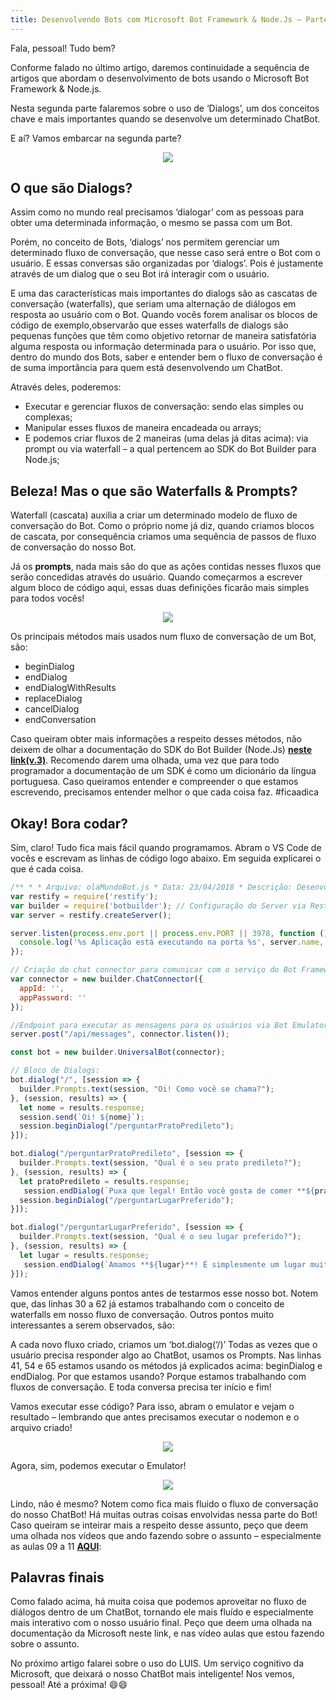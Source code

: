 ```yaml
---
title: Desenvolvendo Bots com Microsoft Bot Framework & Node.Js – Parte 02
---
```


Fala, pessoal! Tudo bem?

<p>
  Conforme falado no último artigo, daremos continuidade a sequência de artigos que abordam o desenvolvimento de bots usando o Microsoft Bot Framework & Node.js.
</p>

<p>
  Nesta segunda parte falaremos sobre o uso de ‘Dialogs’, um dos conceitos chave e mais importantes quando se desenvolve um determinado ChatBot.
</p>

E aí? Vamos embarcar na segunda parte?

<p align="center">
  <img src="https://static.imasters.com.br/wp-content/uploads/2018/05/image1.jpg"/>  
</p>

## O que são Dialogs?

<p>
  Assim como no mundo real precisamos ‘dialogar’ com as pessoas para obter uma determinada informação, o mesmo se passa com um Bot.
</p>

<p>
  Porém, no conceito de Bots, ‘dialogs’ nos permitem gerenciar um determinado fluxo de conversação, que nesse caso será entre o Bot com o usuário. E essas conversas são organizadas por ‘dialogs’. Pois é justamente através de um dialog que o seu Bot irá interagir com o usuário.
</p>

<p>
  E uma das características mais importantes do dialogs são as cascatas de conversação (waterfalls), que seriam uma alternação de diálogos em resposta ao usuário com o Bot. Quando vocês forem analisar os blocos de código de exemplo,observarão que esses waterfalls de dialogs são pequenas funções que têm como objetivo retornar de maneira satisfatória alguma resposta ou informação determinada para o usuário. Por isso que, dentro do mundo dos Bots, saber e entender bem o fluxo de conversação é de suma importância para quem está desenvolvendo um ChatBot.
</p>

Através deles, poderemos:

* Executar e gerenciar fluxos de conversação: sendo elas simples ou complexas;
* Manipular esses fluxos de maneira encadeada ou arrays;
* E podemos criar fluxos de 2 maneiras (uma delas já ditas acima): via prompt ou via waterfall – a qual pertencem ao SDK do Bot Builder para Node.js;

## Beleza! Mas o que são Waterfalls & Prompts?

Waterfall (cascata) auxilia a criar um determinado modelo de fluxo de conversação do Bot. Como o próprio nome já diz, quando criamos blocos de cascata, por consequência criamos uma sequência de passos de fluxo de conversação do nosso Bot.

Já os <b>prompts</b>, nada mais são do que as ações contidas nesses fluxos que serão concedidas através do usuário. Quando começarmos a escrever algum bloco de código aqui, essas duas definições ficarão mais simples para todos vocês!

<p align="center">
  <img src="https://static.imasters.com.br/wp-content/uploads/2018/05/image3.jpg"/>  
</p>

Os principais métodos mais usados num fluxo de conversação de um Bot, são:

* beginDialog
* endDialog
* endDialogWithResults
* replaceDialog
* cancelDialog
* endConversation

<p>
  Caso queiram obter mais informações a respeito desses métodos, não deixem de olhar a documentação do SDK do Bot Builder (Node.Js) <b><a href="https://docs.microsoft.com/en-us/azure/bot-service/?view=azure-bot-service-3.0">neste link(v.3)</a></b>. Recomendo darem uma olhada, uma vez que para todo programador a documentação de um SDK é como um dicionário da língua portuguesa. Caso queiramos entender e compreender o que estamos escrevendo, precisamos entender melhor o que cada coisa faz. #ficaadica
</p>

## Okay! Bora codar?

<p>
  Sim, claro! Tudo fica mais fácil quando programamos. Abram o VS Code de vocês e escrevam as linhas de código logo abaixo. Em seguida explicarei o que é cada coisa.
</p>


```javascript
/** * * Arquivo: olaMundoBot.js * Data: 23/04/2018 * Descrição: Desenvolvimento de um Bot via Bot Emulator. * Author: Glaucia Lemos * * */
var restify = require('restify');
var builder = require('botbuilder'); // Configuração do Server via Restify: 
var server = restify.createServer();

server.listen(process.env.port || process.env.PORT || 3978, function () {
  console.log('%s Aplicação está executando na porta %s', server.name, server.url);
});

// Criação do chat connector para comunicar com o serviço do Bot Framework: 
var connector = new builder.ChatConnector({
  appId: '',
  appPassword: ''
});

//Endpoint para executar as mensagens para os usuários via Bot Emulator: 
server.post("/api/messages", connector.listen());

const bot = new builder.UniversalBot(connector);

// Bloco de Dialogs: 
bot.dialog("/", [session => {
  builder.Prompts.text(session, "Oi! Como você se chama?");
}, (session, results) => {
  let nome = results.response;
  session.send(`Oi! ${nome}`);
  session.beginDialog("/perguntarPratoPredileto");
}]);

bot.dialog("/perguntarPratoPredileto", [session => {
  builder.Prompts.text(session, "Qual é o seu prato predileto?");
}, (session, results) => {
  let pratoPredileto = results.response;
   session.endDialog(`Puxa que legal! Então você gosta de comer **${pratoPredileto}**!`);
  session.beginDialog("/perguntarLugarPreferido");
}]);

bot.dialog("/perguntarLugarPreferido", [session => {
  builder.Prompts.text(session, "Qual é o seu lugar preferido?");
}, (session, results) => {
  let lugar = results.response;
   session.endDialog(`Amamos **${lugar}**! É simplesmente um lugar muito bonito!`);
}]);
```

<p>
  Vamos entender alguns pontos antes de testarmos esse nosso bot. Notem que, das linhas 30 a 62 já estamos trabalhando com o conceito de waterfalls em nosso fluxo de conversação. Outros pontos muito interessantes a serem observados, são:
</p>

<p>
  A cada novo fluxo criado, criamos um ‘bot.dialog(‘/)’
  Todas as vezes que o usuário precisa responder algo ao ChatBot, usamos os Prompts.
  Nas linhas 41, 54 e 65 estamos usando os métodos já explicados acima: beginDialog e endDialog. Por que estamos usando? Porque estamos trabalhando com fluxos de conversação. E toda conversa precisa ter início e fim!
</p>

<p>
  Vamos executar esse código? Para isso, abram o emulator e vejam o resultado – lembrando que antes precisamos executar o nodemon e o arquivo criado!
</p>

<p align="center">
  <img src="https://static.imasters.com.br/wp-content/uploads/2018/05/rd-1.jpg"/>  
</p>

Agora, sim, podemos executar o Emulator!

<p align="center">
  <img src="https://static.imasters.com.br/wp-content/uploads/2018/05/cre.jpg"/>  
</p>

<p>
  Lindo, não é mesmo? Notem como fica mais fluido o fluxo de conversação do nosso ChatBot! Há muitas outras coisas envolvidas nessa parte do Bot! Caso queiram se inteirar mais a respeito desse assunto, peço que deem uma olhada nos vídeos que ando fazendo sobre o assunto – especialmente as aulas 09 a 11 <b><a href="https://www.youtube.com/watch?v=-pB48tj_9_w">AQUI</a></b>:
</p>

## Palavras finais

<p>
  Como falado acima, há muita coisa que podemos aproveitar no fluxo de diálogos dentro de um ChatBot, tornando ele mais fluído e especialmente mais interativo com o nosso usuário final. Peço que deem uma olhada na documentação da Microsoft neste link, e nas vídeo aulas que estou fazendo sobre o assunto.
</p>

<p>
  No próximo artigo falarei sobre o uso do LUIS. Um serviço cognitivo da Microsoft, que deixará o nosso ChatBot mais inteligente! Nos vemos, pessoal! Até a próxima! 😄😄
</p>


